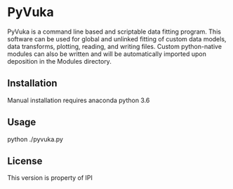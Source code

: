 # PyVuka

PyVuka is a command line based and scriptable data fitting program.  This software can be used for global and unlinked fitting of custom data models, data transforms, plotting, reading, and writing files.  Custom python-native modules can also be written and will be automatically imported upon deposition in the Modules directory.

## Installation

Manual installation requires anaconda python 3.6

## Usage

python ./pyvuka.py


## License
This version is property of IPI
